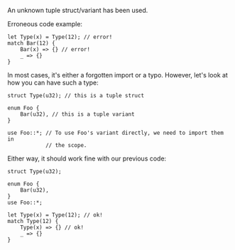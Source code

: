 An unknown tuple struct/variant has been used.

Erroneous code example:

```compile_fail,E0531
let Type(x) = Type(12); // error!
match Bar(12) {
    Bar(x) => {} // error!
    _ => {}
}
```

In most cases, it's either a forgotten import or a typo. However, let's look at
how you can have such a type:

```edition2018
struct Type(u32); // this is a tuple struct

enum Foo {
    Bar(u32), // this is a tuple variant
}

use Foo::*; // To use Foo's variant directly, we need to import them in
            // the scope.
```

Either way, it should work fine with our previous code:

```edition2018
struct Type(u32);

enum Foo {
    Bar(u32),
}
use Foo::*;

let Type(x) = Type(12); // ok!
match Type(12) {
    Type(x) => {} // ok!
    _ => {}
}
```
